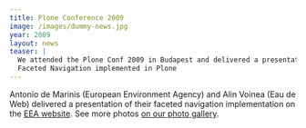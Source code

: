 ```yaml
---
title: Plone Conference 2009
image: /images/dummy-news.jpg
year: 2009
layout: news
teaser: |
  We attended the Plone Conf 2009 in Budapest and delivered a presentation on
  Faceted Navigation implemented in Plone
---
```


Antonio de Marinis (European Environment Agency) and Alin Voinea (Eau de Web)
delivered a presentation of their faceted navigation implementation on the [EEA website][eea].
See more photos [on our photo gallery][photos].

<object height="405" width="500"><param name="movie" value="http://www.youtube.com/v/pxDr9H-sUNI&amp;hl=en&amp;fs=1&amp;rel=0&amp;color1=0x234900&amp;color2=0x4e9e00&amp;border=1" />
<param name="allowFullScreen" value="true" />
<param name="allowscriptaccess" value="always" />
<embed src="http://www.youtube.com/v/pxDr9H-sUNI&amp;hl=en&amp;fs=1&amp;rel=0&amp;color1=0x234900&amp;color2=0x4e9e00&amp;border=1" type="application/x-shockwave-flash" allowscriptaccess="always" allowfullscreen="true" height="405" width="500" /></object> 


[eea]: http://www.eea.europa.eu/
[photos]: http://forum.eaudeweb.ro/photos/plone-conference-2009-budapest-hungary
